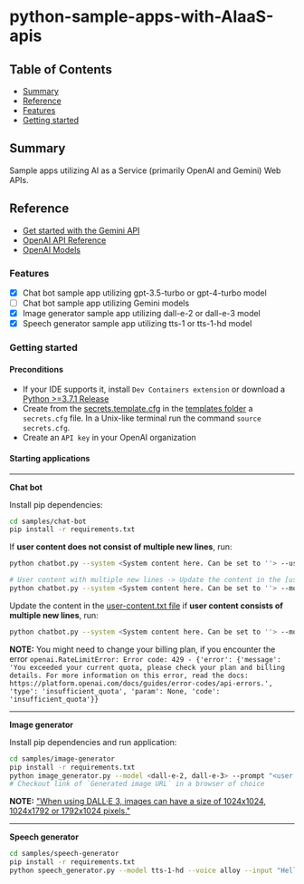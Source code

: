 # python-sample-apps-with-AIaaS-apis

## Table of Contents

+ [Summary](#summary)
+ [Reference](#reference)
+ [Features](#features)
+ [Getting started](#getting-started)

## Summary

Sample apps utilizing AI as a Service (primarily OpenAI and Gemini) Web APIs.

## Reference

- [Get started with the Gemini API](https://ai.google.dev/docs)
- [OpenAI API Reference](https://platform.openai.com/docs/api-reference/introduction)
- [OpenAI Models](https://platform.openai.com/docs/models/overview)

### Features

- [x] Chat bot sample app utilizing gpt-3.5-turbo or gpt-4-turbo model
- [ ] Chat bot sample app utilizing Gemini models
- [x] Image generator sample app utilizing dall-e-2 or dall-e-3 model
- [x] Speech generator sample app utilizing tts-1 or tts-1-hd model

### Getting started

#### Preconditions

- If your IDE supports it, install `Dev Containers extension` or download a [Python >=3.7.1 Release](https://www.python.org/downloads/)
- Create from the [secrets.template.cfg](./templates/secrets.template.cfg) in the [templates folder](./templates/) a `secrets.cfg` file.
In a Unix-like terminal run the command `source secrets.cfg`.
- Create an `API key` in your OpenAI organization

#### Starting applications

---

**Chat bot**

Install pip dependencies:

```sh
cd samples/chat-bot
pip install -r requirements.txt
```

If **user content does not consist of multiple new lines**, run:

```sh
python chatbot.py --system <System content here. Can be set to ''> --user <User content here> --model <gpt-3.5-turbo, gpt-4-turbo>

# User content with multiple new lines -> Update the content in the [user-content.txt file](samples/chat-bot/assets/user-content.txt) and run
python chatbot.py --system <System content here. Can be set to ''> --model <gpt-3.5-turbo, gpt-4-turbo>
```

Update the content in the [user-content.txt file](samples/chat-bot/assets/user-content.txt) if **user content consists of multiple new lines**, run:

```sh
python chatbot.py --system <System content here. Can be set to ''> --model <gpt-3.5-turbo, gpt-4-turbo>

```

**NOTE:** You might need to change your billing plan, if you encounter the error `openai.RateLimitError: Error code: 429 - {'error': {'message': 'You exceeded your current quota, please check your plan and billing details. For more information on this error, read the docs: https://platform.openai.com/docs/guides/error-codes/api-errors.', 'type': 'insufficient_quota', 'param': None, 'code': 'insufficient_quota'}}`

---

**Image generator**

Install pip dependencies and run application:

```sh
cd samples/image-generator
pip install -r requirements.txt
python image_generator.py --model <dall-e-2, dall-e-3> --prompt "<user content>" --size <size of the image to be generated, e.g. 1024x1024>
# Checkout link of `Generated image URL` in a browser of choice
```

**NOTE:** ["When using DALL·E 3, images can have a size of 1024x1024, 1024x1792 or 1792x1024 pixels."](https://platform.openai.com/docs/guides/images/usage?context=node)

---

**Speech generator**

```sh
cd samples/speech-generator
pip install -r requirements.txt
python speech_generator.py --model tts-1-hd --voice alloy --input "Hello, how are you today?" --output output/hello.mp3
```